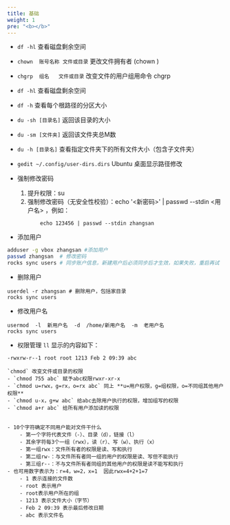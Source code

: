```yaml
---
title: 基础
weight: 1
pre: "<b></b>"
---
```


- `df -hl` 查看磁盘剩余空间  
- `chown  账号名称 文件或目录` 更改文件拥有者 (chown )  
- `chgrp  组名   文件或目录` 改变文件的用户组用命令 chgrp  
- `df -hl` 查看磁盘剩余空间  
- `df -h` 查看每个根路径的分区大小  
- `du -sh [目录名]` 返回该目录的大小  
- `du -sm [文件夹]` 返回该文件夹总M数  
- `du -h [目录名]` 查看指定文件夹下的所有文件大小（包含子文件夹）  
- `gedit ~/.config/user-dirs.dirs` Ubuntu 桌面显示路径修改
- 强制修改密码
	1. 提升权限：su
	2. 强制修改密码（无安全性校验）：echo '<新密码>' | passwd --stdin <用户名> ，例如：
		```
			echo 123456 | passwd --stdin zhangsan
		```

- 添加用户
```bash
adduser -g vbox zhangsan #添加用户
passwd zhangsan  # 修改密码
rocks sync users # 同步账户信息，新建用户后必须同步后才生效，如果失败，重启再试
```

- 删除用户
```
userdel -r zhangsan # 删除用户，包括家目录
rocks sync users
```
- 修改用户名
```
usermod  -l  新用户名  -d  /home/新用户名  -m  老用户名
rocks sync users
```


- 权限管理
`ll` 显示的内容如下：
```
-rwxrw-r‐-1 root root 1213 Feb 2 09:39 abc
```

	`chmod` 改变文件或目录的权限
	- `chmod 755 abc` 赋予abc权限rwxr-xr-x
	- `chmod u=rwx，g=rx，o=rx abc` 同上 **u=用户权限，g=组权限，o=不同组其他用户权限**
	- `chmod u-x，g+w abc` 给abc去除用户执行的权限，增加组写的权限
	- `chmod a+r abc` 给所有用户添加读的权限


	- 10个字符确定不同用户能对文件干什么
		- 第一个字符代表文件（-）、目录（d），链接（l）
		- 其余字符每3个一组（rwx），读（r）、写（w）、执行（x）
		- 第一组rwx：文件所有者的权限是读、写和执行
		- 第二组rw-：与文件所有者同一组的用户的权限是读、写但不能执行
		- 第三组r--：不与文件所有者同组的其他用户的权限是读不能写和执行
	- 也可用数字表示为：r=4，w=2，x=1  因此rwx=4+2+1=7
		- 1 表示连接的文件数
		- root 表示用户
		- root表示用户所在的组
		- 1213 表示文件大小（字节）
		- Feb 2 09:39 表示最后修改日期
		- abc 表示文件名


